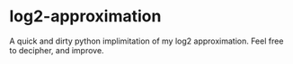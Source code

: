 # log2-approximation
A quick and dirty python implimitation of my log2 approximation.
Feel free to decipher, and improve.
